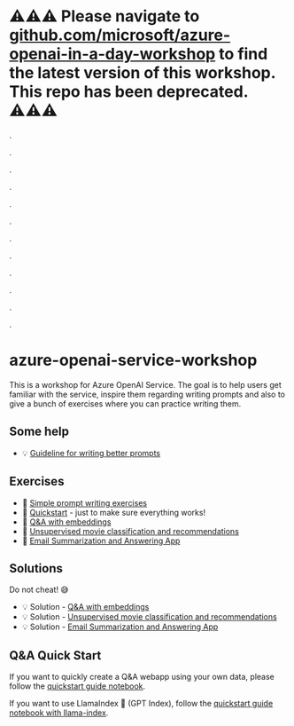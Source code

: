 # :warning::warning::warning: Please navigate to [github.com/microsoft/azure-openai-in-a-day-workshop](https://github.com/microsoft/azure-openai-in-a-day-workshop/) to find the latest version of this workshop. This repo has been deprecated. :warning::warning::warning:

.

.

.

.

.

.


.

.

.


.

.

.



# azure-openai-service-workshop

This is a workshop for Azure OpenAI Service. The goal is to help users get familiar with the service, inspire them regarding writing prompts and also to give a bunch of exercises where you can practice writing them.

## Some help

* :bulb: [Guideline for writing better prompts](lectures/prompt_writing_help.md)

## Exercises

* :muscle: [Simple prompt writing exercises](exercises/exercises.md)
* :muscle: [Quickstart](exercises/quickstart.ipynb) - just to make sure everything works!
* :muscle: [Q&A with embeddings](exercises/qna_with_embeddings_exercise.ipynb)
* :muscle: [Unsupervised movie classification and recommendations](exercises/movie_classification_unsupervised_incl_recommendations_exercise.ipynb)
* :muscle: [Email Summarization and Answering App](exercises/email_app.md)


## Solutions

Do not cheat! :sweat_smile:

* :bulb: Solution - [Q&A with embeddings](exercises/solutions/qna_with_embeddings_solution.ipynb)
* :bulb: Solution - [Unsupervised movie classification and recommendations](exercises/solutions/movie_classification_unsupervised_incl_recommendations_solution.ipynb)
* :bulb: Solution - [Email Summarization and Answering App](exercises/solutions/email_app.py)

## Q&A Quick Start

If you want to quickly create a Q&A webapp using your own data, please follow the [quickstart guide notebook](qna-quickstart-template/qna-app-quickstart.ipynb).

If you want to use LlamaIndex 🦙 (GPT Index), follow the [quickstart guide notebook with llama-index](qna-quickstart-with-gpt-index/qna-quickstart-with-llama-index.ipynb).
